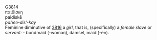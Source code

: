 G3814  
παιδίσκη  
paidiskē  
*pahee-dis‘-kay*  
Feminine diminutive of [3816](g3816) a *girl*, that is, (specifically) a
*female* *slave* or *servant:* - bondmaid (-woman), damsel, maid
(-en).  
